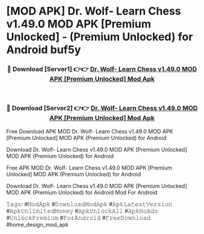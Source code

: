 # [MOD APK] Dr. Wolf- Learn Chess v1.49.0 MOD APK [Premium Unlocked]  - (Premium Unlocked) for Android buf5y



<div align="center">
<h3>🔴 Download [Server1] 👉👉 <a href="https://momento.my/?title=Dr._Wolf-_Learn_Chess_v1.49.0_MOD_APK_[Premium_Unlocked]_">Dr. Wolf- Learn Chess v1.49.0 MOD APK [Premium Unlocked]  Mod Apk</a></h3><br>

<h3>🔴 Download [Server2] 👉👉 <a href="https://momento.my/?title=Dr._Wolf-_Learn_Chess_v1.49.0_MOD_APK_[Premium_Unlocked]_">Dr. Wolf- Learn Chess v1.49.0 MOD APK [Premium Unlocked]  Mod Apk</a></h3>
</div>



Free Download APK MOD Dr. Wolf- Learn Chess v1.49.0 MOD APK [Premium Unlocked]  MOD APK (Premium Unlocked) for Android

Download Dr. Wolf- Learn Chess v1.49.0 MOD APK [Premium Unlocked]  MOD APK (Premium Unlocked) for Android

Free APK MOD Dr. Wolf- Learn Chess v1.49.0 MOD APK [Premium Unlocked]  MOD APK (Premium Unlocked) for Android

Download Dr. Wolf- Learn Chess v1.49.0 MOD APK [Premium Unlocked]  MOD APK (Premium Unlocked) for Android Mod For Android

𝚃𝚊𝚐𝚜: #𝙼𝚘𝚍𝙰𝚙𝚔 #𝙳𝚘𝚠𝚗𝚕𝚘𝚊𝚍𝙼𝚘𝚍𝙰𝚙𝚔 #𝙰𝚙𝚔𝙻𝚊𝚝𝚎𝚜𝚝𝚅𝚎𝚛𝚜𝚒𝚘𝚗 #𝙰𝚙𝚔𝚄𝚗𝚕𝚒𝚖𝚒𝚝𝚎𝚍𝙼𝚘𝚗𝚎𝚢 #𝙰𝚙𝚔𝚄𝚗𝚕𝚘𝚌𝚔𝙰𝚕𝚕 #𝙰𝚙𝚔𝙽𝚘𝙰𝚍𝚜 #𝚄𝚗𝚕𝚘𝚌𝚔𝙿𝚛𝚎𝚖𝚒𝚞𝚖 #𝙵𝚘𝚛𝙰𝚗𝚍𝚛𝚘𝚒𝚍 #𝙵𝚛𝚎𝚎𝙳𝚘𝚠𝚗𝚕𝚘𝚊𝚍 #home_design_mod_apk
